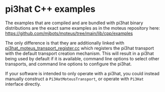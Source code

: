 # pi3hat C++ examples #

The examples that are compiled and are bundled with pi3hat binary distributions are the exact same examples as in the moteus repository here:  https://github.com/mjbots/moteus/tree/main/lib/cpp/examples

The only difference is that they are additionally linked with
[pi3hat_moteus_transport_register.cc](pi3hat_moteus_transport_register.cc)
which registers the pi3hat transport with the default transport
creation mechanism.  This will result in a pi3hat being used by default if it is available, command line options to select other transports, and command line options to configure the pi3hat.

If your software is intended to only operate with a pi3hat, you could
instead manually construct a `Pi3HatMoteusTransport`, or operate with
`Pi3Hat` interface directly.

